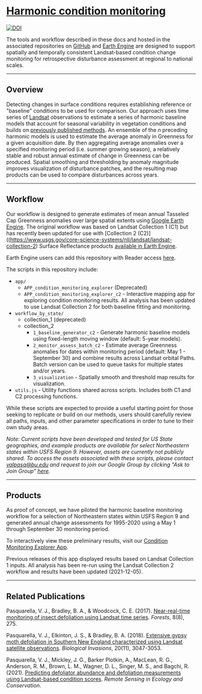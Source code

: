 # [Harmonic condition monitoring](https://valpasq.github.io/condition_monitoring/)

[![DOI](https://zenodo.org/badge/DOI/10.5281/zenodo.4565535.svg)](https://doi.org/10.5281/zenodo.4565535)

The tools and workflow described in these docs and hosted in the associated repositories on [GitHub](https://github.com/valpasq/condition_monitoring) and [Earth Engine](https://code.earthengine.google.com/?accept_repo=users/valeriepasquarella/condition_monitoring) are designed to support spatially and temporally consistent Landsat-based condition change monitoring for retrospective disturbance assessment at regional to national scales.
___

## Overview
Detecting changes in surface conditions requires establishing reference or "baseline" conditions to be used for comparison. Our approach uses time series of [Landsat](https://www.usgs.gov/core-science-systems/nli/landsat) observations to estimate a series of harmonic baseline models that account for seasonal variability in vegetation conditions and builds on [previously published methods](https://www.mdpi.com/1999-4907/8/8/275). An ensemble of the _n_ preceding harmonic models is used to estimate the average anomaly in Greenness for a given acquisition date. By then aggregating average anomalies over a specified monitoring period (i.e. summer growing season), a relatively stable and robust annual estimate of change in Greenness can be produced. Spatial smoothing and thresholding by anomaly magnitude improves visualization of disturbance patches, and the resulting map products can be used to compare disturbances across years.


___

## Workflow
Our workflow is designed to generate estimates of mean annual Tasseled Cap Greenness anomalies over large spatial extents using [Google Earth Engine](https://earthengine.google.com/). The original workflow was based on Landsat Collection 1 (C1) but has recently been updated for use with [Collection 2 (C2)]((https://www.usgs.gov/core-science-systems/nli/landsat/landsat-collection-2) Surface Reflectance products [available in Earth Engine](https://developers.google.com/earth-engine/datasets/catalog/landsat).

Earth Engine users can add this repository with Reader access [here](https://code.earthengine.google.com/?accept_repo=users/valeriepasquarella/condition_monitoring).

The scripts in this repository include:

* `app/`
    * `APP_condition_monitoring_explorer` (Deprecated)
    * `APP_condition_monitoring_explorer_c2` - Interactive mapping app for exploring condition monitoring results. All analysis has been updated to use Landsat Collection 2 for both baseline fitting and monitoring.
* `workflow_by_state/`
    * collection_1 (deprecated)
    * collection_2
        * `1_baseline_generator_c2` - Generate harmonic baseline models using fixed-length moving window (default: 5-year models).
        * `2_monitor_assess_batch_c2` - Estimate average Greenness anomalies for dates within monitoring period (default: May 1 - September 30) and combine results across Landsat orbital Paths. Batch version can be used to queue tasks for multiple states and/or years.
       * `3_visualization` - Spatially smooth and threshold map results for visualization.
* `utils.js` - Utility functions shared across scripts. Includes both C1 and C2 processing functions.


While these scripts are expected to provide a useful starting point for those seeking to replicate or build on our methods, users should carefully review all paths, inputs, and other parameter specifications in order to tune to their own study areas.

_Note: Current scripts have been developed and tested for US State geographies, and example products are available for select Northeastern states within USFS Region 9. However, assets are currently not publicly shared. To access the assets associated with these scripts, please contact valpasq@bu.edu and request to join our Google Group by clicking "Ask to Join Group" [here](https://groups.google.com/g/harmonic-condition-monitoring)._

___

## Products
As proof of concept, we have piloted the harmonic baseline monitoring workflow for a selection of Northeastern states within USFS Region 9 and generated annual change assessments for 1995-2020 using a May 1 through September 30 monitoring period.

To interactively view these preliminary results, visit our [Condition Monitoring Explorer App](https://valeriepasquarella.users.earthengine.app/view/condition-monitoring-explorer).

Previous releases of this app displayed results based on Landsat Collection 1 inputs. All analysis has been re-run using the Landsat Collection 2 workflow and results have been updated (2021-12-05).


___

## Related Publications

Pasquarella, V. J., Bradley, B. A., & Woodcock, C. E. (2017). [Near-real-time monitoring of insect defoliation using Landsat time series](https://www.mdpi.com/1999-4907/8/8/275). _Forests_, 8(8), 275.

Pasquarella, V. J., Elkinton, J. S., & Bradley, B. A. (2018). [Extensive gypsy moth defoliation in Southern New England characterized using Landsat satellite observations](https://link.springer.com/article/10.1007/s10530-018-1778-0). _Biological Invasions_, 20(11), 3047-3053.

Pasquarella, V. J., Mickley, J. G., Barker Plotkin, A., MacLean, R. G., Anderson, R. M., Brown, L. M., Wagner, D. L., Singer, M. S., and Bagchi, R. (2021). [Predicting defoliator abundance and defoliation measurements using Landsat-based condition scores](https://doi.org/10.1002/rse2.211).
_Remote Sensing in Ecology and Conservation_.

